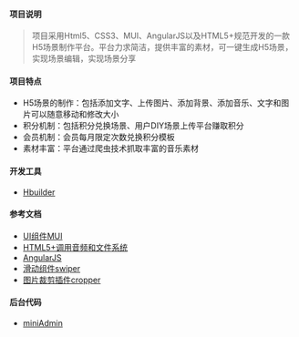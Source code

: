 #### 项目说明
> 项目采用Html5、CSS3、MUI、AngularJS以及HTML5+规范开发的一款H5场景制作平台。平台力求简洁，提供丰富的素材，可一键生成H5场景，实现场景编辑，实现场景分享

#### 项目特点
* H5场景的制作：包括添加文字、上传图片、添加背景、添加音乐、文字和图片可以随意移动和修改大小
* 积分机制：包括积分兑换场景、用户DIY场景上传平台赚取积分
* 会员机制：会员每月限定次数兑换积分模板
* 素材丰富：平台通过爬虫技术抓取丰富的音乐素材

#### 开发工具
* [Hbuilder](http://www.dcloud.io/)

#### 参考文档
* [UI组件MUI](http://dev.dcloud.net.cn/mui/ui/)
* [HTML5+调用音频和文件系统](http://www.html5plus.org/doc/h5p.html)
* [AngularJS](http://www.runoob.com/angularjs/angularjs-tutorial.html)
* [滑动组件swiper](http://www.swiper.com.cn)
* [图片裁剪插件cropper](https://github.com/fengyuanchen/cropper)

#### 后台代码
* [miniAdmin](https://gitee.com/hsfeng/miniAdmin)